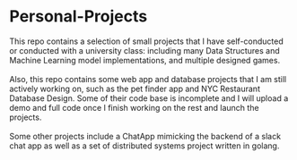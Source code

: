 # Personal-Projects
This repo contains a selection of small projects that I have self-conducted or conducted with a university class: including many Data Structures and Machine Learning model implementations, and multiple designed games.\
\
Also, this repo contains some web app and database projects that I am still actively working on, such as the pet finder app and NYC Restaurant Database Design. Some of their code base is incomplete and I will upload a demo and full code once I finish working on the rest and launch the projects.\
\
Some other projects include a ChatApp mimicking the backend of a slack chat app as well as a set of distributed systems project written in golang.

